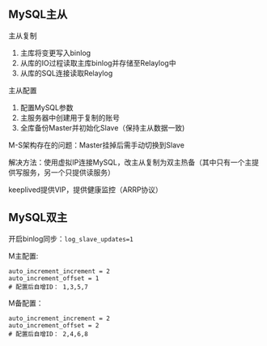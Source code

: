 ## MySQL主从

主从复制
1. 主库将变更写入binlog
1. 从库的IO过程读取主库binlog并存储至Relaylog中
1. 从库的SQL连接读取Relaylog

主从配置
1. 配置MySQL参数
1. 主服务器中创建用于复制的账号
1. 全库备份Master并初始化Slave（保持主从数据一致)

M-S架构存在的问题：Master挂掉后需手动切换到Slave

解决方法：使用虚拟IP连接MySQL，改主从复制为双主热备（其中只有一个主提供写服务，另一个只提供读服务）

keeplived提供VIP，提供健康监控（ARRP协议）

## MySQL双主

开启binlog同步：`log_slave_updates=1`

M主配置:
```
auto_increment_increment = 2
auto_increment_offset = 1
# 配置后自增ID： 1,3,5,7
```

M备配置：
```
auto_increment_increment = 2
auto_increment_offset = 2
# 配置后自增ID： 2,4,6,8
```